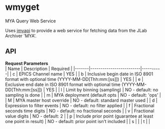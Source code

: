# wmyget
MYA Query Web Service

Uses [jmyapi](https://github.com/JeffersonLab/jmyapi) to provide a web service for fetching data from the JLab Archiver 'MYA'.

## API

**Request Parameters**   
| Name  | Description             | Required | 
|-------|-------------------------|----------|
| c     | EPICS Channel name      | YES      |
| b     | Inclusive begin date in ISO 8901 format with optional time (YYYY-MM-DD[Thh:mm:[ss]]) | YES |
| e     | Exclusive end date in ISO 8901 format with optional time (YYYY-MM-DD[Thh:mm:[ss]]) | YES |
| l     | Limit by binning (sampling) | NO - default: no sampling is done |
| m     | MYA deployment (default opts | NO - default: 'ops' |
| M     | MYA master host override | NO - default: standard master used |
| d     | Expression to filter events | NO - default: no filter applied |
| f     | Fractional seconds time digits | NO - default: no fractional seconds | 
| v     | Fractional value digits | NO - default: 2 |
| p     | Include prior point (guarantee at least one point in result) | NO - default: prior point isn't included |
| s     | |
| t     | |
